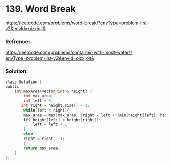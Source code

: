 # 139. Word Break
https://leetcode.com/problems/word-break/?envType=problem-list-v2&envId=oizxjoit&
### Refrence:
https://leetcode.com/problems/container-with-most-water/?envType=problem-list-v2&envId=oizxjoit&
### Solution:
```c
class Solution {
public:
    int maxArea(vector<int>& height) {
        int max_area;
        int left = 0;
       int right = height.size() - 1;
        while(left < right){
        max_area = max(max_area, (right - left )*(min(height[left], height[right])));
        if( height[left] < height[right]){
            left = left + 1;
        }
        else
        right = right - 1;
        }
        return max_area;
    }
};